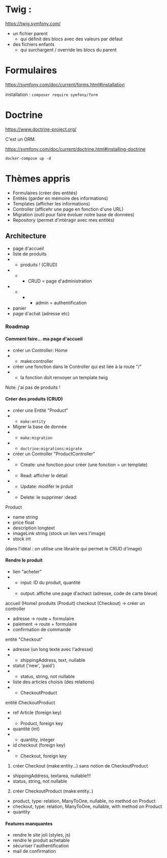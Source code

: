 # Twig : 

https://twig.symfony.com/

- un fichier parent
    - qui définit des blocs avec des valeurs par défaut
- des fichiers enfants
    - qui surchargent / override les blocs du parent

# Formulaires

https://symfony.com/doc/current/forms.html#installation

installation : `composer require symfony/form`

# Doctrine

https://www.doctrine-project.org/

C'est un ORM.

https://symfony.com/doc/current/doctrine.html#installing-doctrine

`docker-compose up -d`

# Thèmes appris

- Formulaires (créer des entités)
- Entités (garder en mémoire des informations)
- Templates (afficher les informations)
- Controller (afficehr une page en fonction d'une URL)
- Migration (outil pour faire évoluer notre base de données)
- Repository (permet d'intéragir avec mes entités)

## Architecture

- page d'accueil
- liste de produits
- - produits ! (CRUD)
- - - CRUD = page d'administration
- - - - admin = authentification 
- panier
- page d'achat (adresse etc)

### Roadmap

#### Comment faire... ma page d'accueil

- créer un Controller: Home 
- - make:controller
- créer une fonction dans le Controller qui est liée à la route "/"
- - la fonction doit renvoyer un template twig 

Note: j'ai pas de produits !

#### Créer des produits (CRUD)

- créer une Entité "Product"
- - `make:entity`
- Migrer la base de donnée 
- - `make:migration`
- - `doctrine:migrations:migrate`
- créer un Controller "ProductController"
- - Create: une fonction pour créer (une fonction = un template)
- - Read: afficher le détail
- - Update: modifer le prduit
- - Delete: le supprimer :dead:

Product
- name           string 
- price          float
- description    longtext
- imageLink      string (stock un lien vers l'image)
- stock          int

(dans l'idéal : on utilise une librairie qui permet le CRUD d'image)

#### Rendre le produit

- lien "acheter"
- - input: ID du produit, quantité
- - output: affiche une page d'achact (adresse, code de carte bleue)

accueil (Home)
produits (Produit)
checkout (Checkout) -> créer un controller
- adresse -> route + formulaire
- paiement -> route + formulaire 
- confirmation de commande

entité "Checkout"
- adresse (un long texte avec l'adresse)
- - shippingAddress, text, nullable
- statut ('new', 'paid')
- - status, string, not nullable
- liste des articles choisis (des relations)
- - CheckoutProduct

entité CheckoutProduct
- ref Article (foreign key)
- - Product, foreign key
- quantité (int)
- - quantity, integer
- id checkout (foreign key)
- - Checkout, foreign key

1. créer Checkout (make:entity...) sans notion de CheckoutProduct
- shippingAddress, textarea, nullable!!!
- status, string, not nullable
2. créer CheckoutProduct (make:entity..)
- product, type: relation, ManyToOne, nullable, no method on Product
- checkout, type: relation, ManyToOne, nullable, with method on Product
- quantity

#### Features manquantes 

- rendre le site joli (styles, js)
- rendre le produit achetable 
- sécuriser l'authentification 
- mail de confirmation 



